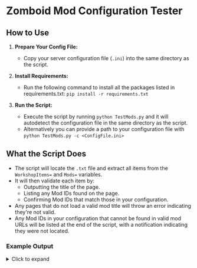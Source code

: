 # Zomboid Mod Configuration Tester

## How to Use

1. **Prepare Your Config File:**
   - Copy your server configuration file (`.ini`) into the same directory as the script.

2. **Install Requirements:**
   - Run the following command to install all the packages listed in requirements.txt:
     `pip install -r requirements.txt`
     
3. **Run the Script:**
   - Execute the script by running `python TestMods.py` and it will autodetect the configuration file in the same directory as the script.
   - Alternatively you can provide a path to your configuration file with `python TestMods.py -c <ConfigFile.ini>`

## What the Script Does

- The script will locate the `.txt` file and extract all items from the `WorkshopItems=` and `Mods=` variables.
- It will then validate each item by:
  - Outputting the title of the page.
  - Listing any Mod IDs found on the page.
  - Confirming Mod IDs that match those in your configuration.
- Any pages that do not load a valid mod title will throw an error indicating they're not valid.
- Any Mod IDs in your configuration that cannot be found in valid mod URLs will be listed at the end of the script, with a notification indicating they were not located.

### Example Output
<details>
  <summary>Click to expand</summary>

```
>python TestURLsAdvanced.py
Workshop items: ['2710167561', '2282429356', '1510950729', '2707957711']

Mod IDs: ['FakeModID', 'MapLegendUI', 'autotsartrailers', 'TrueActionsDancing']

Valid: https://steamcommunity.com/workshop/filedetails/?id=2710167561 -> Title: Steam Workshop::Map Legend UI
Mod IDs found on page: {'MapLegendUI'}
Matching Mod ID found in provided IDs: -> Mod ID: MapLegendUI

Valid: https://steamcommunity.com/workshop/filedetails/?id=2282429356 -> Title: Steam Workshop::Autotsar Trailers
Mod IDs found on page: {'autotsartrailers'}
Matching Mod ID found in provided IDs: -> Mod ID: autotsartrailers

Valid: https://steamcommunity.com/workshop/filedetails/?id=1510950729 -> Title: Steam Workshop::Filibuster Rhymes' Used Cars!
Mod IDs found on page: {'FRUsedCarsNRN'}

Valid: https://steamcommunity.com/workshop/filedetails/?id=2707957711 -> Title: Steam Workshop::True Actions. Act 3+. Dancing on VHS
Mod IDs found on page: {'TrueActionsDancing', 'TrueActionsDancingVHS_MAG'}
Matching Mod ID found in provided IDs: -> Mod ID: TrueActionsDancing

Mod IDs not found:
FakeModID
```
</details>
